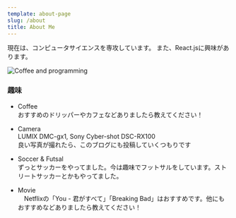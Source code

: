 ```yaml
---
template: about-page
slug: /about
title: About Me
---
```

現在は、コンピュータサイエンスを専攻しています。
また、React.jsに興味があります。

![Coffee and programming](/assets/about-page.jpeg "Coffee and Programming")

### 趣味
- Coffee<br>
   おすすめのドリッパーやカフェなどありましたら教えてください！
- Camera<br>
   LUMIX DMC-gx1, Sony Cyber-shot DSC-RX100<br>良い写真が撮れたら、このブログにも投稿していくつもりです

- Soccer & Futsal<br>
   ずっとサッカーをやってました。今は趣味でフットサルをしています。ストリートサッカーとかもやってました。

- Movie<br>
 　Netflixの「You - 君がすべて」「Breaking Bad」はおすすめです。他にもおすすめなどありましたら教えてください！